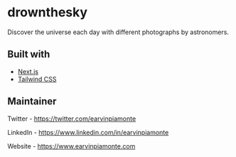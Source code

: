 # drownthesky

Discover the universe each day with different photographs by astronomers.

## Built with

- [Next.js](https://nextjs.org)
- [Tailwind CSS](https://tailwindcss.com/)

## Maintainer

Twitter - https://twitter.com/earvinpiamonte

LinkedIn - https://www.linkedin.com/in/earvinpiamonte

Website - https://www.earvinpiamonte.com
